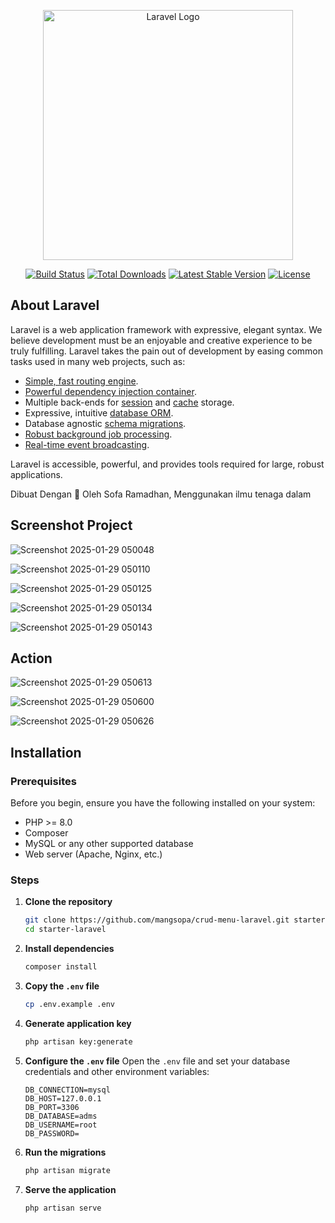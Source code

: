 <p align="center"><a href="https://laravel.com" target="_blank"><img src="https://raw.githubusercontent.com/laravel/art/master/logo-lockup/5%20SVG/2%20CMYK/1%20Full%20Color/laravel-logolockup-cmyk-red.svg" width="400" alt="Laravel Logo"></a></p>

<p align="center">
<a href="https://github.com/laravel/framework/actions"><img src="https://github.com/laravel/framework/workflows/tests/badge.svg" alt="Build Status"></a>
<a href="https://packagist.org/packages/laravel/framework"><img src="https://img.shields.io/packagist/dt/laravel/framework" alt="Total Downloads"></a>
<a href="https://packagist.org/packages/laravel/framework"><img src="https://img.shields.io/packagist/v/laravel/framework" alt="Latest Stable Version"></a>
<a href="https://packagist.org/packages/laravel/framework"><img src="https://img.shields.io/packagist/l/laravel/framework" alt="License"></a>
</p>

## About Laravel

Laravel is a web application framework with expressive, elegant syntax. We believe development must be an enjoyable and creative experience to be truly fulfilling. Laravel takes the pain out of development by easing common tasks used in many web projects, such as:

- [Simple, fast routing engine](https://laravel.com/docs/routing).
- [Powerful dependency injection container](https://laravel.com/docs/container).
- Multiple back-ends for [session](https://laravel.com/docs/session) and [cache](https://laravel.com/docs/cache) storage.
- Expressive, intuitive [database ORM](https://laravel.com/docs/eloquent).
- Database agnostic [schema migrations](https://laravel.com/docs/migrations).
- [Robust background job processing](https://laravel.com/docs/queues).
- [Real-time event broadcasting](https://laravel.com/docs/broadcasting).

Laravel is accessible, powerful, and provides tools required for large, robust applications.

Dibuat Dengan 💖 Oleh Sofa Ramadhan, Menggunakan ilmu tenaga dalam

## Screenshot Project

![Screenshot 2025-01-29 050048](https://github.com/user-attachments/assets/2140385c-75b4-4ace-a033-23726b516a1b)

![Screenshot 2025-01-29 050110](https://github.com/user-attachments/assets/7ca84de4-0959-4be6-ae72-0a17cd99914a)

![Screenshot 2025-01-29 050125](https://github.com/user-attachments/assets/930a03d3-2b5f-4ab6-8145-874debd692f9)

![Screenshot 2025-01-29 050134](https://github.com/user-attachments/assets/be24400a-892f-4dc2-b766-b602cdc1dc1f)

![Screenshot 2025-01-29 050143](https://github.com/user-attachments/assets/10c18f08-8ecb-48b7-b54f-77fd9f30bbd1)

## Action

![Screenshot 2025-01-29 050613](https://github.com/user-attachments/assets/9e28e378-34bf-4cc4-a7df-35e077c5ce8c)

![Screenshot 2025-01-29 050600](https://github.com/user-attachments/assets/dc54c529-c7a5-4e36-b90a-010c7e7c5992)

![Screenshot 2025-01-29 050626](https://github.com/user-attachments/assets/f7ab52e0-75e3-461d-b6d6-89b7fb21aa99)

## Installation

### Prerequisites

Before you begin, ensure you have the following installed on your system:

- PHP >= 8.0
- Composer
- MySQL or any other supported database
- Web server (Apache, Nginx, etc.)

### Steps

1. **Clone the repository**
   ```bash
   git clone https://github.com/mangsopa/crud-menu-laravel.git starter-laravel
   cd starter-laravel
   ```

2. **Install dependencies**
   ```bash
   composer install
   ```

3. **Copy the `.env` file**
   ```bash
   cp .env.example .env
   ```

4. **Generate application key**
   ```bash
   php artisan key:generate
   ```

5. **Configure the `.env` file**
   Open the `.env` file and set your database credentials and other environment variables:
   ```env
   DB_CONNECTION=mysql
   DB_HOST=127.0.0.1
   DB_PORT=3306
   DB_DATABASE=adms
   DB_USERNAME=root
   DB_PASSWORD=
   ```

6. **Run the migrations**
   ```bash
   php artisan migrate
   ```

7. **Serve the application**
   ```bash
   php artisan serve
   ```
